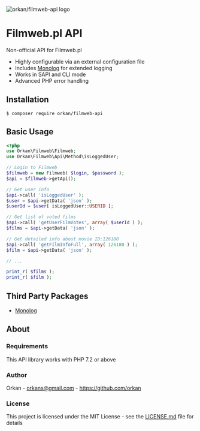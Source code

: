 ![orkan/filmweb-api logo](https://user-images.githubusercontent.com/129182/81478316-bb757c80-921c-11ea-897b-aa92c179b0f1.jpg)

# Filmweb.pl API
Non-official API for Filmweb.pl

* Highly configurable via an external configuration file
* Includes [Monolog](https://github.com/Seldaek/monolog) for extended logging
* Works in SAPI and CLI mode
* Advanced PHP error handling

## Installation
`$ composer require orkan/filmweb-api`

## Basic Usage
```php
<?php
use Orkan\Filmweb\Filmweb;
use Orkan\Filmweb\Api\Method\isLoggedUser;

// Login to Filmweb
$filmweb = new Filmweb( $login, $password );
$api = $filmweb->getApi();

// Get user info
$api->call( 'isLoggedUser' );
$user = $api->getData( 'json' );
$userId = $user[ isLoggedUser::USERID ];

// Get list of voted films
$api->call( 'getUserFilmVotes', array( $userId ) );
$films = $api->getData( 'json' );

// Get detailed info about movie ID:126180
$api->call( 'getFilmInfoFull', array( 126180 ) );
$film = $api->getData( 'json' );

// ...

print_r( $films );
print_r( $film );
```

## Third Party Packages
* [Monolog](https://github.com/Seldaek/monolog)

## About
### Requirements
This API library works with PHP 7.2 or above

### Author
Orkan - orkans@gmail.com - https://github.com/orkan

### License
This project is licensed under the MIT License - see the [LICENSE.md](LICENSE.md) file for details
